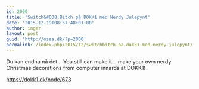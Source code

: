 ```yaml
---
id: 2000
title: 'Switch&#038;Bitch på DOKK1 med Nerdy Julepynt'
date: '2015-12-19T08:57:48+01:00'
author: inger
layout: post
guid: 'http://osaa.dk/?p=2000'
permalink: /index.php/2015/12/switchbitch-pa-dokk1-med-nerdy-julepynt/
---
```


Du kan endnu nå det… You still can make it… make your own nerdy Christmas decorations from computer innards at DOKK1!

https://dokk1.dk/node/673
